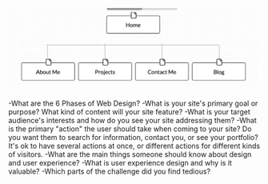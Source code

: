 ![Alt text](imgs/site-map.png "My Site Map")

  -What are the 6 Phases of Web Design?
  -What is your site's primary goal or purpose? What kind of content will your site feature?
  -What is your target audience's interests and how do you see your site addressing them?
  -What is the primary "action" the user should take when coming to your site? Do you want them to search for information, contact you, or see your portfolio? It's ok to have several actions at once, or different actions for different kinds of visitors.
  -What are the main things someone should know about design and user experience?
  -What is user experience design and why is it valuable?
  -Which parts of the challenge did you find tedious?
